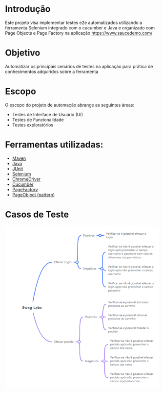 # Introdução

Este projeto visa implementar testes e2e automatizados utilizando a ferramenta Selenium integrado com o cucumber e Java e organizado com Page Objects e Page Factory na aplicação https://www.saucedemo.com/

# Objetivo

Automatizar os principais cenários de testes na aplicação para prática de conhecimentos adquiridos sobre a ferramenta

# Escopo

O escopo do projeto de automação abrange as seguintes áreas:

- Testes de Interface de Usuário (UI)
- Testes de Funcionalidade
- Testes exploratórios

# Ferramentas utilizadas:
- [Maven](https://maven.apache.org/ "Maven")
- [Java](https://www.java.com/pt_BR/ "Java")
- [JUnit](https://junit.org/junit4/ "JUnit")
- [Selenium](https://www.seleniumhq.org/ "Selenium")
- [ChromeDriver](https://chromedriver.chromium.org/downloads "ChromeDriver")
- [Cucumber](https://cucumber.io/ "Cucumber")
- [PageFactory](https://github.com/SeleniumHQ/selenium/wiki/PageFactory "PageFactory")
- [PageObject (pattern)](https://martinfowler.com/bliki/PageObject.html "PageObject")

# Casos de Teste

<p align="center">
  <img src="https://github.com/tatarv/swag-labs-selenium-cucumber/blob/main/Casos%20de%20Teste%20-%20MindMap.png">
</p>
